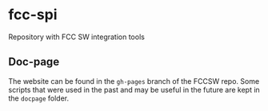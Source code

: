 # fcc-spi
Repository with FCC SW integration tools


## Doc-page

The website can be found in the `gh-pages` branch of the FCCSW repo. Some scripts that were used in
the past and may be useful in the future are kept in the `docpage` folder.

